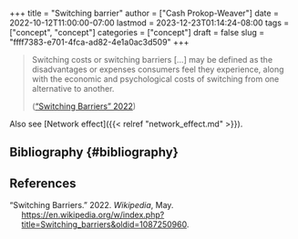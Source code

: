 +++
title = "Switching barrier"
author = ["Cash Prokop-Weaver"]
date = 2022-10-12T11:00:00-07:00
lastmod = 2023-12-23T01:14:24-08:00
tags = ["concept", "concept"]
categories = ["concept"]
draft = false
slug = "ffff7383-e701-4fca-ad82-4e1a0ac3d509"
+++

> Switching costs or switching barriers [...] may be defined as the disadvantages or expenses consumers feel they experience, along with the economic and psychological costs of switching from one alternative to another.
>
> (<a href="#citeproc_bib_item_1">“Switching Barriers” 2022</a>)

Also see [Network effect]({{< relref "network_effect.md" >}}).


## Bibliography {#bibliography}

## References

<style>.csl-entry{text-indent: -1.5em; margin-left: 1.5em;}</style><div class="csl-bib-body">
  <div class="csl-entry"><a id="citeproc_bib_item_1"></a>“Switching Barriers.” 2022. <i>Wikipedia</i>, May. <a href="https://en.wikipedia.org/w/index.php?title=Switching_barriers&oldid=1087250960">https://en.wikipedia.org/w/index.php?title=Switching_barriers&#38;oldid=1087250960</a>.</div>
</div>
